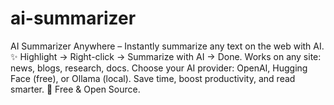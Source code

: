 # ai-summarizer
AI Summarizer Anywhere – Instantly summarize any text on the web with AI.  ✨ Highlight → Right-click → Summarize with AI → Done.  Works on any site: news, blogs, research, docs.  Choose your AI provider: OpenAI, Hugging Face (free), or Ollama (local).  Save time, boost productivity, and read smarter.  📌 Free &amp; Open Source.
